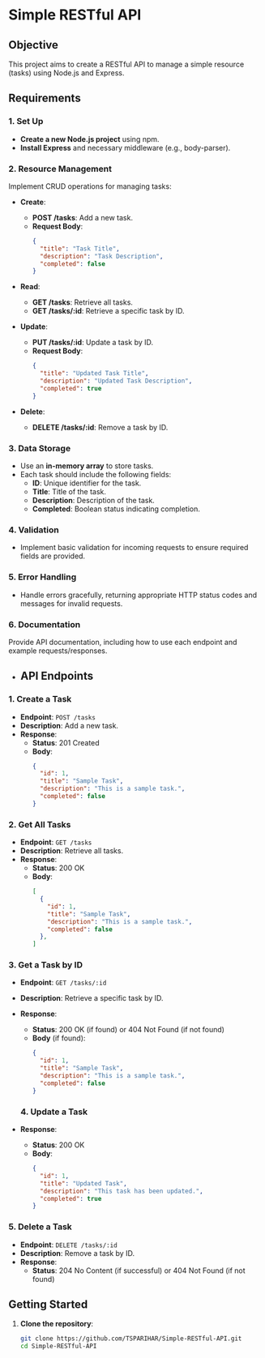 # Simple RESTful API

## Objective
This project aims to create a RESTful API to manage a simple resource (tasks) using Node.js and Express.

## Requirements

### 1. Set Up
- **Create a new Node.js project** using npm.
- **Install Express** and necessary middleware (e.g., body-parser).

### 2. Resource Management
Implement CRUD operations for managing tasks:

- **Create**: 
  - **POST /tasks**: Add a new task.
  - **Request Body**:
    ```json
    {
      "title": "Task Title",
      "description": "Task Description",
      "completed": false
    }
    ```

- **Read**: 
  - **GET /tasks**: Retrieve all tasks.
  - **GET /tasks/:id**: Retrieve a specific task by ID.

- **Update**: 
  - **PUT /tasks/:id**: Update a task by ID.
  - **Request Body**:
    ```json
    {
      "title": "Updated Task Title",
      "description": "Updated Task Description",
      "completed": true
    }
    ```

- **Delete**: 
  - **DELETE /tasks/:id**: Remove a task by ID.

### 3. Data Storage
- Use an **in-memory array** to store tasks. 
- Each task should include the following fields:
  - **ID**: Unique identifier for the task.
  - **Title**: Title of the task.
  - **Description**: Description of the task.
  - **Completed**: Boolean status indicating completion.

### 4. Validation
- Implement basic validation for incoming requests to ensure required fields are provided.

### 5. Error Handling
- Handle errors gracefully, returning appropriate HTTP status codes and messages for invalid requests.

### 6. Documentation
Provide API documentation, including how to use each endpoint and example requests/responses.

- ## API Endpoints

### 1. Create a Task
- **Endpoint**: `POST /tasks`
- **Description**: Add a new task.
- **Response**:
  - **Status**: 201 Created
  - **Body**:
    ```json
    {
      "id": 1,
      "title": "Sample Task",
      "description": "This is a sample task.",
      "completed": false
    }
    ```

### 2. Get All Tasks
- **Endpoint**: `GET /tasks`
- **Description**: Retrieve all tasks.
- **Response**:
  - **Status**: 200 OK
  - **Body**:
    ```json
    [
      {
        "id": 1,
        "title": "Sample Task",
        "description": "This is a sample task.",
        "completed": false
      },
    ]
    ```

### 3. Get a Task by ID
- **Endpoint**: `GET /tasks/:id`
- **Description**: Retrieve a specific task by ID.
- **Response**:
  - **Status**: 200 OK (if found) or 404 Not Found (if not found)
  - **Body** (if found):
    ```json
    {
      "id": 1,
      "title": "Sample Task",
      "description": "This is a sample task.",
      "completed": false
    }
    ```

  ### 4. Update a Task
- **Response**:
  - **Status**: 200 OK
  - **Body**:
    ```json
    {
      "id": 1,
      "title": "Updated Task",
      "description": "This task has been updated.",
      "completed": true
    }
    ```

### 5. Delete a Task
- **Endpoint**: `DELETE /tasks/:id`
- **Description**: Remove a task by ID.
- **Response**:
  - **Status**: 204 No Content (if successful) or 404 Not Found (if not found)

## Getting Started
1. **Clone the repository**:
   ```bash
   git clone https://github.com/TSPARIHAR/Simple-RESTful-API.git
   cd Simple-RESTful-API

